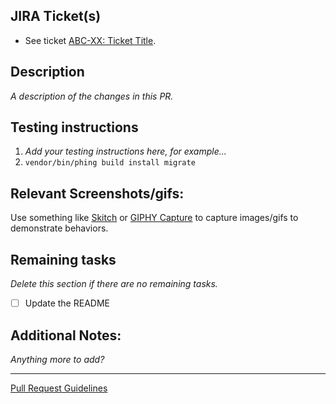 ## JIRA Ticket(s)

- See ticket [ABC-XX: Ticket Title](https://palantir.atlassian.net/browse/ABC-XX).

## Description

_A description of the changes in this PR._

## Testing instructions

1. _Add your testing instructions here, for example..._
1. `vendor/bin/phing build install migrate`

## Relevant Screenshots/gifs:

Use something like [Skitch](https://evernote.com/skitch/) or [GIPHY Capture](https://giphy.com/apps/giphycapture) to capture images/gifs to demonstrate behaviors.

## Remaining tasks

_Delete this section if there are no remaining tasks._

- [ ] Update the README

## Additional Notes:

_Anything more to add?_


---

[Pull Request Guidelines](https://github.com/palantirnet/development_documentation/blob/master/guidelines/pr_review.md)
